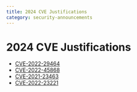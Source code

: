 ```yaml
---
title: 2024 CVE Justifications
category: security-announcements
---
```


# 2024 CVE Justifications

- [CVE-2022-29464]({{#base_path#}}/security-announcements/cve-justifications/2024/CVE-2022-29464/)
- [CVE-2022-45868]({{#base_path#}}/security-announcements/cve-justifications/2024/CVE-2022-45868/)
- [CVE-2021-23463]({{#base_path#}}/security-announcements/cve-justifications/2024/CVE-2021-23463/)
- [CVE-2022-23221]({{#base_path#}}/security-announcements/cve-justifications/2024/CVE-2022-23221/)